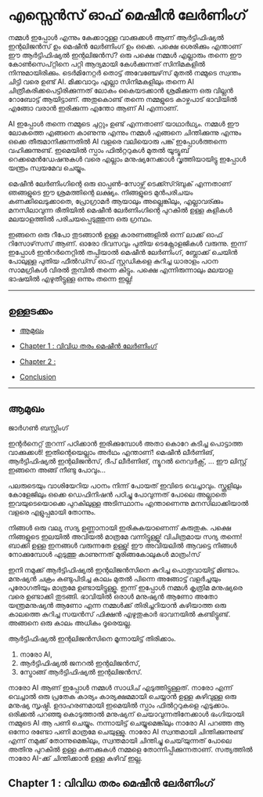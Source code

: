 # എസ്സെൻസ് ഓഫ് മെഷീൻ ലേർണിംഗ്    

നമ്മൾ ഇപ്പോൾ എന്നും കേക്കാറുള്ള വാക്കുക്കൾ ആണ് ആർട്ടിഫിഷ്യൽ ഇന്റലിജൻസ് ഉം മെഷീൻ ലേർണിംഗ് ഉം ഒക്കെ. പക്ഷെ ശെരിക്കും എന്താണ് ഈ ആർട്ടിഫിഷ്യൽ ഇന്റലിജൻസ്? ഒരു പക്ഷെ നമ്മൾ എല്ലാരും തന്നെ ഈ കോൺസെപ്റ്റിനെ പറ്റി ആദ്യമായി കേൾക്കുന്നത് സിനിമകളിൽ നിന്നുമായിരിക്കും. ടെർമിനേറ്റർ തൊട്ട് അവേഞ്ചേഴ്‌സ് മുതൽ നമ്മുടെ സ്വന്തം ചിട്ടി വരെ ഉണ്ട് AI. മിക്കവാറും എല്ലാ സിനിമകളിലും തന്നെ AI ചിത്രീകരിക്കപെട്ടിരിക്കുന്നത് ലോകം കൈയടക്കാൻ ശ്രമിക്കുന്ന ഒരു വില്ലൻ റോബോട്ട് ആയിട്ടാണ്. അതുകൊണ്ട് തന്നെ നമ്മളുടെ കാഴ്ചപാട് ഭാവിയിൽ എങ്ങോ വരാൻ ഇരിക്കുന്ന എന്തോ ആണ് AI എന്നാണ്. 

AI ഇപ്പോൾ തന്നെ നമ്മുടെ ചുറ്റും ഉണ്ട് എന്നതാണ് യാഥാർഥ്യം. നമ്മൾ ഈ ലോകത്തെ എങ്ങനെ കാണുന്നു എന്നും നമ്മൾ എങ്ങനെ ചിന്തിക്കുന്നു എന്നും ഒക്കെ തീരുമാനിക്കുന്നതിൽ AI വളരെ വലിയൊരു പങ്ക് ഇപ്പോൾത്തന്നെ വഹിക്കുന്നുണ്ട്. ഇമെയിൽ സ്പാം ഫിൽറ്ററുകൾ മുതൽ യൂട്യൂബ് റെക്കമെൻഡേഷനുകൾ വരെ എല്ലാം മനുഷ്യനേക്കാൾ വൃത്തിയായിട്ടു ഇപ്പോൾ യന്ത്രം സ്വയമേവ ചെയ്യും. 

മെഷീൻ ലേർണിംഗിന്റെ ഒരു ഓപ്പൺ-സോഴ്സ് ടെക്ക്സ്റ്ബുക് എന്നതാണ് ഞങ്ങളുടെ ഈ ശ്രമത്തിന്റെ ലക്ഷ്യം. നിങ്ങളുടെ മുൻപരിചയം കണക്കിലെടുക്കാതെ, പ്രോഗ്രാമർ ആയാലും അല്ലെങ്കിലും, എല്ലാവര്ക്കും മനസിലാവുന്ന രീതിയിൽ മെഷീൻ ലേർണിംഗിന്റെ പുറകിൽ ഉള്ള കളികൾ മലയാളത്തിൽ പരിചയപ്പെടുത്തുന്ന ഒരു ഗ്രന്ഥം. 

ഇങ്ങനെ ഒരു റീപോ തുടങ്ങാൻ ഉള്ള കാരണങ്ങളിൽ ഒന്ന് ലാക്ക് ഓഫ് റിസോഴ്‌സസ് ആണ്. ഓരോ ദിവസവും പുതിയ ടെക്നോളജികൾ വരുന്നു. ഇന്ന് ഇപ്പോൾ ഇൻറർനെറ്റിൽ തപ്പിയാൽ മെഷീൻ ലേർണിംഗ്, ബ്ലോക്ക് ചെയിൻ പോലുള്ള പുതിയ ഫീൽഡ്സ് ഓഫ് സ്റ്റഡികളെ കുറിച്ച ധാരാളം പഠന സാമഗ്രികൾ വിരൽ തുമ്പിൽ തന്നെ കിട്ടും. പക്ഷെ എന്നിരുന്നാലും മലയാള ഭാഷയിൽ എഴുതീട്ടുള്ള ഒന്നും തന്നെ ഇല്ല! 

 

---

## ഉള്ളടക്കം 

- [ആമുഖം](#ആമുഖം) 

- [Chapter 1 : വിവിധ തരം മെഷീൻ ലേർണിംഗ്](#chapter-1) 

- [Chapter 2 : ](#chapter-2)

- [Conclusion](#conclusion)

---

##  ആമുഖം

ജാർഗൺ ബസ്റ്റിംഗ്    

ഇന്റർനെറ്റ് തുറന്ന് പഠിക്കാൻ ഇരിക്കുമ്പോൾ അതാ കൊറേ കടിച്ച പൊട്ടാത്ത വാക്കുക്കൾ! ഇതിന്റെയെല്ലാം അർഥം എന്താണ്! മെഷീൻ ലീർണിങ്, ആർട്ടിഫിഷ്യൽ ഇന്റലിജൻസ്, ദീപ് ലീർണിങ്, ന്യൂറൽ നെറ്വർക്സ്, ... ഈ ലിസ്റ്റ് ഇങ്ങനെ അങ്ങ് നീണ്ടു പോവും...

പലരുടെയും വാശിയേറിയ പഠനം നിന്ന് പോയത് ഇവിടെ വെച്ചാവും. സ്കൂളിലും കോളേജിലും ഒക്കെ ഡെഫിനിഷൻ പഠിച്ചു പോവുന്നത് പോലെ അല്ലാതെ ഇവയുടെയൊക്കെ പുറകിലുള്ള അടിസ്ഥാനം എന്താണെന്നു മനസിലാക്കിയാൽ വളരെ എളുപ്പമായി തോന്നും. 

നിങ്ങൾ ഒരു വല്യ സദ്യ ഉണ്ണാനായി ഇരികുകയാണെന്ന് കരുതുക. പക്ഷെ നിങ്ങളുടെ ഇലയിൽ അവിയൽ മാത്രമേ വന്നിട്ടുള്ളൂ! വിചിത്രമായ സദ്യ തന്നെ! ബാക്കി ഉള്ള ഇനങ്ങൾ വരുന്നതേ ഉള്ളു! ഈ അവിയലിൽ ആവട്ടെ നിങ്ങൾ നോക്കുമ്പോൾ എടുത്തു കാണുന്നത് മുരിങ്ങകോലുകൾ മാത്രം!സ്

ഇനി നമുക്ക് ആർട്ടിഫിഷ്യൽ ഇന്റലിജൻസിനെ കുറിച്ച പൊതുവായിട്ട് മിണ്ടാം. മനുഷ്യൻ ചക്രം കണ്ടുപിടിച്ച കാലം മുതൽ പിന്നെ അങ്ങോട്ട് വളർച്ചയും പുരോഗതിയും മാത്രമേ ഉണ്ടായിട്ടുള്ളൂ. ഇന്ന് ഇപ്പോൾ നമ്മൾ കൃത്രിമ മനുഷ്യരെ വരെ ഉണ്ടാക്കി തുടങ്ങി. ഭാവിയിൽ ഒരാൾ മനുഷ്യൻ ആണോ അതോ യന്ത്രമനുഷ്യൻ ആണോ എന്ന നമ്മൾക്ക് തിരിച്ചറിയാൻ കഴിയാത്ത ഒരു കാലത്തെ കുറിച്ച സയൻസ് ഫിക്ഷൻ എഴുതുകാർ ഭാവനയിൽ കണ്ടിട്ടുണ്ട്. അങ്ങനെ ഒരു കാലം അധികം ദൂരെയല്ല. 

ആർട്ടിഫിഷ്യൽ ഇന്റലിജൻസിനെ മൂന്നായിട്ട് തിരിക്കാം. 
1) നാരോ AI, 
2) ആർട്ടിഫിഷ്യൽ ജനറൽ ഇന്റലിജൻസ്, 
3) സ്ട്രോങ്ങ് ആർട്ടിഫിഷ്യൽ ഇന്റലിജൻസ്. 

നാരോ AI ആണ് ഇപ്പോൾ നമ്മൾ സാധിച് എടുത്തിട്ടുള്ളത്. നാരോ എന്ന് വെച്ചാൽ ഒരു പ്രതേക കാര്യം കാര്യക്ഷമമായി ചെയ്യാൻ ഉള്ള കഴിവുള്ള ഒരു മനുഷ്യ സൃഷ്ഠി. ഉദാഹരണമായി ഇമെയിൽ സ്പാം ഫിൽറ്ററുകളെ എടുക്കാം. ഒരിക്കൽ പറഞ്ഞു കൊടുത്താൽ മനുഷ്യന് ചെയാവുന്നതിനേക്കാൾ ഭംഗിയായി നമ്മുടെ AI ആ പണി ചെയ്യും. നന്നായിട്ട് ചെയ്യുമെങ്കിലും നാരോ AI പറഞ്ഞ ആ ഒന്നോ രണ്ടോ പണി മാത്രമേ ചെയുള്ളു. നാരോ AI സ്വന്തമായി ചിന്തിക്കുന്നുണ്ട് എന്ന് നമുക്ക് തോന്നുമെങ്കിലും, സ്വന്തമായി ചിന്തിച്ചു ചെയ്‌യുന്നത് പോലെ അതിനു പുറകിൽ ഉള്ള കണക്കുകൾ നമ്മളെ തോന്നിപ്പിക്കുന്നതാണ്. സത്യത്തിൽ നാരോ AI-ക്ക് ചിന്തിക്കാൻ ഉള്ള കഴിവ് ഇല്ല.


## Chapter 1 : വിവിധ തരം മെഷീൻ ലേർണിംഗ് 



